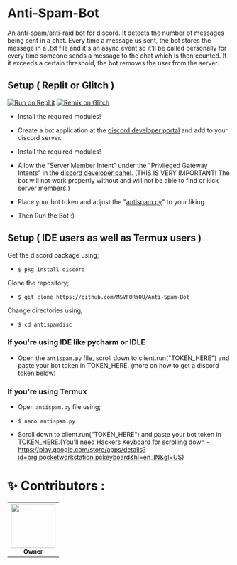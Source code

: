 # Anti-Spam-Bot
An anti-spam/anti-raid bot for discord. It detects the number of messages being sent in a chat. Every time a message us sent, the bot stores the message in a .txt file and it's an async event so it'll be called personally for every time someone sends a message to the chat which is then counted. If it exceeds a certain threshold, the bot removes the user from the server.

## Setup ( Replit or Glitch )

[![Run on Repl.it](https://repl.it/badge/github/MSVFORYOU/Anti-Spam-Bot)](https://repl.it/github/MSVFORYOU/Anti-Spam-Bot)
[![Remix on Glitch](https://cdn.glitch.com/2703baf2-b643-4da7-ab91-7ee2a2d00b5b%2Fremix-button.svg)](https://glitch.com/edit/#!/import/github/MSVFORYOU/Anti-Spam-Bot)

- Install the required modules!
- Create a bot application at the [discord developer portal](https://discord.com/developers/applications) and add to your discord server.
- Install the required modules!
- Allow the "Server Member Intent" under the "Privileged Gateway Intents" in the [discord developer panel](https://discord.com/developers/applications). (THIS IS VERY IMPORTANT! The bot will not work propertly without and will not be able to find or kick server members.)

- Place your bot token and adjust the "[antispam.py](https://github.com/MSVFORYOU/Anti-Spam-Bot/blob/main/antispam.py)" to your liking.

- Then Run the Bot :)

## Setup ( IDE users as well as Termux users )

Get the discord package using;

- ```$ pkg install discord```

Clone the repository;

- ```$ git clone https://github.com/MSVFORYOU/Anti-Spam-Bot```

Change directories using;

- ```$ cd antispamdisc```

### If you're using IDE like pycharm or IDLE 

- Open the ```antispam.py``` file, scroll down to client.run("TOKEN_HERE") and paste your bot token in TOKEN_HERE. (more on how to get a discord token below)

### If you're using Termux

- Open ``antispam.py`` file using;

- ```$ nano antispam.py```

- Scroll down to client.run("TOKEN_HERE") and paste your bot token in TOKEN_HERE.(You'll need Hackers Keyboard for scrolling down - https://play.google.com/store/apps/details?id=org.pocketworkstation.pckeyboard&hl=en_IN&gl=US)


# ✨ Contributors :



<table>
  <tr>
     <td align="center"><a href="https://github.com/MSVFORYOU"><img src="https://avatars.githubusercontent.com/u/78690237?v=4" width="100px;" alt=""/><br /><sub><b>Owner</b></sub>
     
  </tr>
  
</table>
